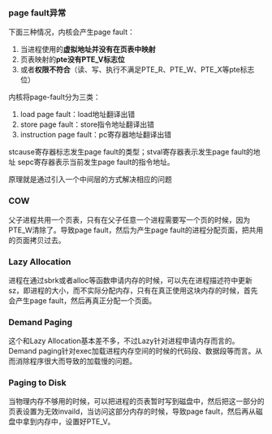 ### **page fault异常**

下面三种情况，内核会产生page fault：

1. 当进程使用的**虚拟地址并没有在页表中映射**
2. 页表映射的**pte没有PTE_V标志位**
3. 或者**权限不符合**（读、写、执行不满足PTE_R、PTE_W、PTE_X等pte标志位）

内核将page-fault分为三类：

1. load page fault：load地址翻译出错
2. store page fault：store指令地址翻译出错
3. instruction page fault：pc寄存器地址翻译出错

stcause寄存器标志发生page fault的类型；stval寄存器表示发生page fault的地址 sepc寄存器表示当前发生page fault的指令地址。

原理就是通过引入一个中间层的方式解决相应的问题

### **COW**

父子进程共用一个页表，只有在父子任意一个进程需要写一个页的时候，因为PTE_W清除了。导致page fault，然后为产生page fault的进程分配页面，把共用的页面拷贝过去。

### **Lazy Allocation**

进程在通过sbrk或者alloc等函数申请内存的时候，可以先在进程描述符中更新sz，即进程的大小，而不实际分配内存，只有在真正使用这块内存的时候，首先会产生page fault，然后再真正分配一个页面。

### **Demand Paging**

这个和Lazy Allocation基本差不多，不过Lazy针对进程申请内存而言的。Demand paging针对exec加载进程内存空间的时候的代码段、数据段等而言。从而消除程序很大而导致的加载慢的问题。

### **Paging to Disk**

当物理内存不够用的时候，可以把进程的页表暂时写到磁盘中，然后把这一部分的页表设置为无效invaild，当访问这部分内存的时候，导致page fault，然后再从磁盘中拿到内存中，设置好PTE_V。